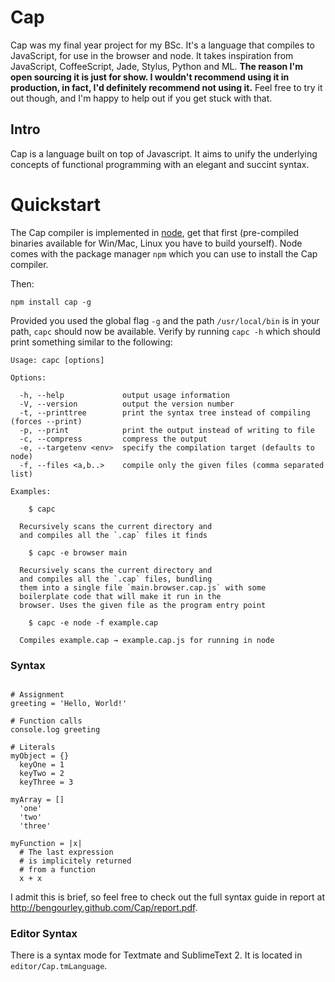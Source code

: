 # Cap

Cap was my final year project for my BSc. It's a language that compiles to JavaScript, for use in the browser and node. It takes inspiration from JavaScript, CoffeeScript, Jade, Stylus, Python and ML. **The reason I'm open sourcing it is just for show. I wouldn't recommend using it in production, in fact, I'd definitely recommend not using it.** Feel free to try it out though, and I'm happy to help out if you get stuck with that.

## Intro

Cap is a language built on top of Javascript. It aims to unify the underlying concepts of
functional programming with an elegant and succint syntax.

# Quickstart

The Cap compiler is implemented in [node](http://nodejs.org), get that first (pre-compiled binaries available for Win/Mac, Linux you have to build yourself). Node comes with the package manager `npm` which you can use to install the Cap compiler.

Then:

	npm install cap -g

Provided you used the global flag `-g` and the path `/usr/local/bin` is in your path, `capc` should now be available. Verify by running `capc -h` which should print something similar to the following:


    Usage: capc [options]

    Options:

      -h, --help             output usage information
      -V, --version          output the version number
      -t, --printtree        print the syntax tree instead of compiling (forces --print)
      -p, --print            print the output instead of writing to file
      -c, --compress         compress the output
      -e, --targetenv <env>  specify the compilation target (defaults to node)
      -f, --files <a,b..>    compile only the given files (comma separated list)

    Examples:

        $ capc

      Recursively scans the current directory and
      and compiles all the `.cap` files it finds

        $ capc -e browser main

      Recursively scans the current directory and
      and compiles all the `.cap` files, bundling
      them into a single file `main.browser.cap.js` with some
      boilerplate code that will make it run in the
      browser. Uses the given file as the program entry point

        $ capc -e node -f example.cap

      Compiles example.cap → example.cap.js for running in node

### Syntax

```

# Assignment
greeting = 'Hello, World!'

# Function calls
console.log greeting

# Literals
myObject = {}
  keyOne = 1
  keyTwo = 2
  keyThree = 3

myArray = []
  'one'
  'two'
  'three'

myFunction = |x|
  # The last expression
  # is implicitely returned
  # from a function
  x + x

```

I admit this is brief, so feel free to check out the full
syntax guide in report at http://bengourley.github.com/Cap/report.pdf.

### Editor Syntax

There is a syntax mode for Textmate and SublimeText 2. It is located in `editor/Cap.tmLanguage`.